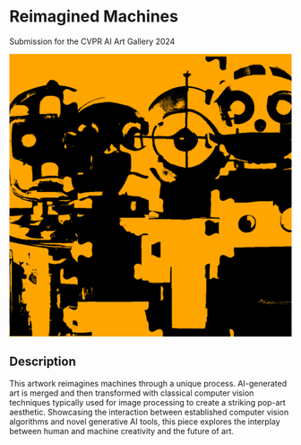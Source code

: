 # Reimagined Machines
Submission for the CVPR AI Art Gallery 2024

![Reimagined Machines](./output/final.jpg)
## Description
This artwork reimagines machines through a unique process. AI-generated art is merged and then transformed with classical computer vision techniques typically used for image processing to create a striking pop-art aesthetic. Showcasing the interaction between established computer vision algorithms and novel generative AI tools, this piece explores the interplay between human and machine creativity and the future of art.
